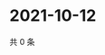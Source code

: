 # 2021-10-12

共 0 条

<!-- BEGIN WEIBO -->
<!-- 最后更新时间 Tue Oct 12 2021 12:10:29 GMT+0800 (China Standard Time) -->

<!-- END WEIBO -->

